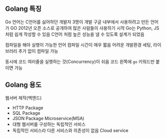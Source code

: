 ## Golang 특징
Go 언어는 C언어를 싫어하던 개발자 3명이 개발
구글 내부에서 사용하려고 만든 언어가 GO
2012년 오픈 소스로 공개하여 많은 사람들이 사용하기 시작
Go는 Python, JS 처럼 쉽게 작성할 수 있음
C언어 처럼 높은 성능을 낼 수 있도록 설계가 되었음

컴파일을 해야 실행이 가능한 언어
컴파일 시간이 매우 짧음
어려운 개발환경 세팅, 라이브러리 추가 없이 컴파일 가능

동시에 코드 여러줄을 실행하는 것(Concurrency)이 쉬움
코드 왼쪽에 `go` 키워드만 붙이면 가능

## Golang 용도
웹서버 제작(백엔드)
- HTTP Package
- SQL Package
- JSON Package
Microservice(MSA)
- 대형 웹서버를 구성하는 독립적인 서비스
- 독립적인 서비스라 다른 서비스와 의존성이 없음
Cloud service